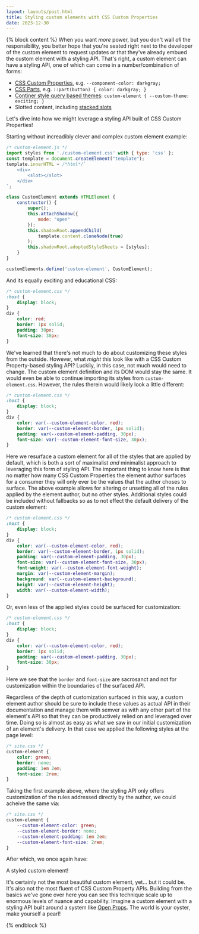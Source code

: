 ```yaml
---
layout: layouts/post.html
title: Styling custom elements with CSS Custom Properties
date: 2023-12-30
---
```


{% block content %}
When you want _more_ power, but you don't wall _all_ the responsibility, you better hope that you're seated right next to the developer of the custom element to request updates or that they've already embued the custom element with a styling API. That's right, a custom element can have a styling API, one of which can come in a number/combination of forms:

- [CSS Custom Properties](/styling/css-custom-properties/), e.g. `--component-color: darkgray;`
- [CSS Parts](/styling/css-parts/), e.g. `::part(button) { color: darkgray; }`
- [Continer style query based themes](/styling/container-style-queries/): `custom-element { --custom-theme: exciting; }`
- Slotted content, including [stacked slots](/styling/stacked-slots/)

Let's dive into how we might leverage a styling API built of CSS Custom Properties!

Starting without increadibly clever and complex custom element example:

```js
/* custom-element.js */
import styles from './custom-element.css' with { type: 'css' };
const template = document.createElement("template");
template.innerHTML = /*html*/`
    <div>
        <slot></slot>
    </div>
`;

class CustomElement extends HTMLElement {
    constructor() {
        super();
        this.attachShadow({
            mode: "open"
        });
        this.shadowRoot.appendChild(
            template.content.cloneNode(true)
        );
        this.shadowRoot.adoptedStyleSheets = [styles];
    }
}

customElements.define('custom-element', CustomElement);
```

And its equally exciting and educational CSS:

```css
/* custom-element.css */
:host {
    display: block;
}
div {
    color: red;
    border: 1px solid;
    padding: 30px;
    font-size: 30px;
}
```

We've learned that there's not much to do about customizing these styles from the outside. However, what _might_ this look like with a CSS Custom Property-based styling API? Luckily, in this case, not much would need to change. The custom element definition and its DOM would stay the same. It would even be able to continue importing its styles from `custom-element.css`. However, the rules therein would likely look a little different:

```css
/* custom-element.css */
:host {
    display: block;
}
div {
    color: var(--custom-element-color, red);
    border: var(--custom-element-border, 1px solid);
    padding: var(--custom-element-padding, 30px);
    font-size: var(--custom-element-font-size, 30px);
}
```

Here we resurface a custom element for all of the styles that are applied by default, which is both a sort of maximalist _and_ minimalist approach to leveraging this form of styling API. The important thing to know here is that no matter how many CSS Custom Properties the element author surfaces for a consumer they will only ever be the values that the author choses to surface. The above example allows for altering or unsetting all of the rules applied by the element author, but no other styles. Additional styles could be included without fallbacks so as to not effect the default delivery of the custom element:

```css
/* custom-element.css */
:host {
    display: block;
}
div {
    color: var(--custom-element-color, red);
    border: var(--custom-element-border, 1px solid);
    padding: var(--custom-element-padding, 30px);
    font-size: var(--custom-element-font-size, 30px);
    font-weight: var(--custom-element-font-weight);
    margin: var(--custom-element-margin);
    background: var(--custom-element-background);
    height: var(--custom-element-height);
    width: var(--custom-element-width);
}
```

Or, even less of the applied styles could be surfaced for customization:

```css
/* custom-element.css */
:host {
    display: block;
}
div {
    color: var(--custom-element-color, red);
    border: 1px solid;
    padding: var(--custom-element-padding, 30px);
    font-size: 30px;
}
```

Here we see that the `border` and `font-size` are sacrosanct and not for customization within the boundaries of the surfaced API.

Regardless of the depth of customization surfaced in this way, a custom element author should be sure to include these values as actual API in their documentation and manage them with semver as with any other part of the element's API so that they can be productively relied on and leveraged over time. Doing so is almost as easy as what we saw in our initial customization of an element's delivery. In that case we applied the following styles at the page level:

```css
/* site.css */
custom-element {
    color: green;
    border: none;
    padding: 1em 2em;
    font-size: 2rem;
}
```

Taking the first example above, where the styling API only offers customization of the rules addressed directly by the author, we could acheive the same via:

```css
/* site.css */
custom-element {
    --custom-element-color: green;
    --custom-element-border: none;
    --custom-element-padding: 1em 2em;
    --custom-element-font-size: 2rem;
}
```

After which, we once again have:

<div class="customized">
    <custom-element>A styled custom element!</custom-element>
</div>

It's certainly not the most beautiful custom element, yet... but it could be. It's also not the most fluent of CSS Custom Property APIs. Building from the basics we've gone over here you can see this technique scale up to enormous levels of nuance and capability. Imagine a custom element with a styling API built around a system like [Open Props](https://open-props.style/). The world is your oyster, make yourself a pearl!

<script type="module">
    const template = document.createElement("template");
    template.innerHTML = /*html*/`
        <div>
            <slot></slot>
        </div>
    `;
    const styles = new CSSStyleSheet();
    styles.replaceSync(`
        :host {
            display: block;
        }
        div {
            color: var(--custom-element-color, red);
            border: var(--custom-element-border, 1px solid);
            padding: var(--custom-element-padding, 30px);
            font-size: var(--custom-element-font-size, 30px);
        }
    `);
    class CustomElement extends HTMLElement {
        constructor() {
            super();
            this.attachShadow({
                mode: "open"
            });
            this.shadowRoot.adoptedStyleSheets = [styles];
            this.shadowRoot.appendChild(
                template.content.cloneNode(true)
            );
        }
    }
    customElements.define('custom-element', CustomElement);
</script>

{% endblock %}